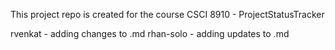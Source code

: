 This project repo is created for the course CSCI 8910 - ProjectStatusTracker

rvenkat - adding changes to .md
rhan-solo - adding updates to .md
